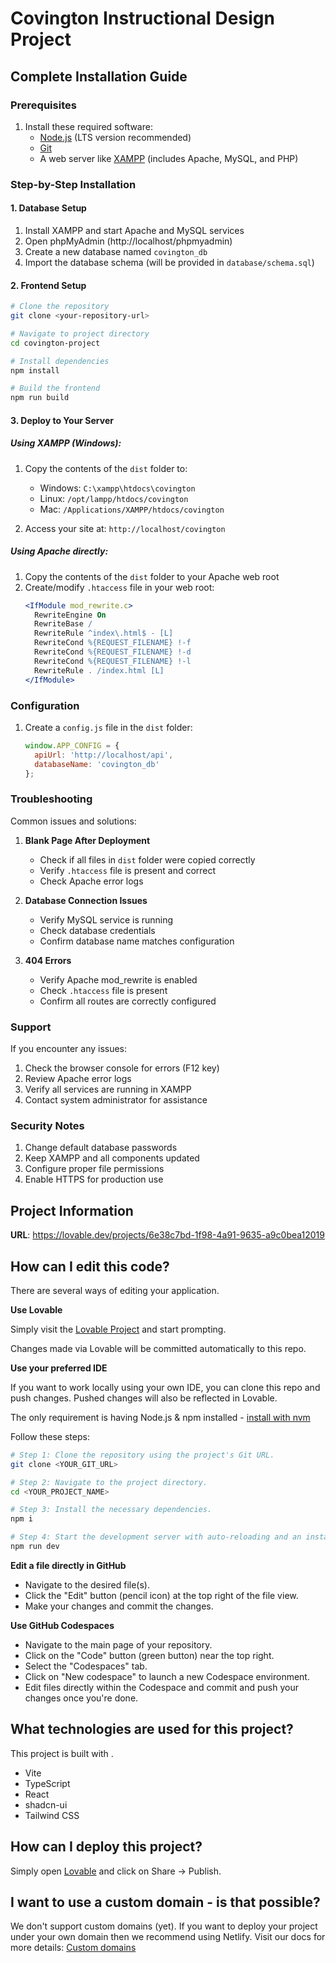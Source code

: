 # Covington Instructional Design Project

## Complete Installation Guide

### Prerequisites

1. Install these required software:
   - [Node.js](https://nodejs.org/) (LTS version recommended)
   - [Git](https://git-scm.com/downloads)
   - A web server like [XAMPP](https://www.apachefriends.org/) (includes Apache, MySQL, and PHP)

### Step-by-Step Installation

#### 1. Database Setup
1. Install XAMPP and start Apache and MySQL services
2. Open phpMyAdmin (http://localhost/phpmyadmin)
3. Create a new database named `covington_db`
4. Import the database schema (will be provided in `database/schema.sql`)

#### 2. Frontend Setup
```bash
# Clone the repository
git clone <your-repository-url>

# Navigate to project directory
cd covington-project

# Install dependencies
npm install

# Build the frontend
npm run build
```

#### 3. Deploy to Your Server

##### Using XAMPP (Windows):
1. Copy the contents of the `dist` folder to:
   - Windows: `C:\xampp\htdocs\covington`
   - Linux: `/opt/lampp/htdocs/covington`
   - Mac: `/Applications/XAMPP/htdocs/covington`

2. Access your site at: `http://localhost/covington`

##### Using Apache directly:
1. Copy the contents of the `dist` folder to your Apache web root
2. Create/modify `.htaccess` file in your web root:
   ```apache
   <IfModule mod_rewrite.c>
     RewriteEngine On
     RewriteBase /
     RewriteRule ^index\.html$ - [L]
     RewriteCond %{REQUEST_FILENAME} !-f
     RewriteCond %{REQUEST_FILENAME} !-d
     RewriteCond %{REQUEST_FILENAME} !-l
     RewriteRule . /index.html [L]
   </IfModule>
   ```

### Configuration

1. Create a `config.js` file in the `dist` folder:
   ```javascript
   window.APP_CONFIG = {
     apiUrl: 'http://localhost/api',
     databaseName: 'covington_db'
   };
   ```

### Troubleshooting

Common issues and solutions:

1. **Blank Page After Deployment**
   - Check if all files in `dist` folder were copied correctly
   - Verify `.htaccess` file is present and correct
   - Check Apache error logs

2. **Database Connection Issues**
   - Verify MySQL service is running
   - Check database credentials
   - Confirm database name matches configuration

3. **404 Errors**
   - Verify Apache mod_rewrite is enabled
   - Check `.htaccess` file is present
   - Confirm all routes are correctly configured

### Support

If you encounter any issues:
1. Check the browser console for errors (F12 key)
2. Review Apache error logs
3. Verify all services are running in XAMPP
4. Contact system administrator for assistance

### Security Notes

1. Change default database passwords
2. Keep XAMPP and all components updated
3. Configure proper file permissions
4. Enable HTTPS for production use

## Project Information

**URL**: https://lovable.dev/projects/6e38c7bd-1f98-4a91-9635-a9c0bea12019

## How can I edit this code?

There are several ways of editing your application.

**Use Lovable**

Simply visit the [Lovable Project](https://lovable.dev/projects/6e38c7bd-1f98-4a91-9635-a9c0bea12019) and start prompting.

Changes made via Lovable will be committed automatically to this repo.

**Use your preferred IDE**

If you want to work locally using your own IDE, you can clone this repo and push changes. Pushed changes will also be reflected in Lovable.

The only requirement is having Node.js & npm installed - [install with nvm](https://github.com/nvm-sh/nvm#installing-and-updating)

Follow these steps:

```sh
# Step 1: Clone the repository using the project's Git URL.
git clone <YOUR_GIT_URL>

# Step 2: Navigate to the project directory.
cd <YOUR_PROJECT_NAME>

# Step 3: Install the necessary dependencies.
npm i

# Step 4: Start the development server with auto-reloading and an instant preview.
npm run dev
```

**Edit a file directly in GitHub**

- Navigate to the desired file(s).
- Click the "Edit" button (pencil icon) at the top right of the file view.
- Make your changes and commit the changes.

**Use GitHub Codespaces**

- Navigate to the main page of your repository.
- Click on the "Code" button (green button) near the top right.
- Select the "Codespaces" tab.
- Click on "New codespace" to launch a new Codespace environment.
- Edit files directly within the Codespace and commit and push your changes once you're done.

## What technologies are used for this project?

This project is built with .

- Vite
- TypeScript
- React
- shadcn-ui
- Tailwind CSS

## How can I deploy this project?

Simply open [Lovable](https://lovable.dev/projects/6e38c7bd-1f98-4a91-9635-a9c0bea12019) and click on Share -> Publish.

## I want to use a custom domain - is that possible?

We don't support custom domains (yet). If you want to deploy your project under your own domain then we recommend using Netlify. Visit our docs for more details: [Custom domains](https://docs.lovable.dev/tips-tricks/custom-domain/)

